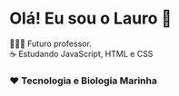 
# Olá! Eu sou o Lauro 🐬


👨🏻‍🏫 Futuro professor.
</br>
☕ Estudando JavaScript, HTML e CSS
</br>
### ❤️ Tecnologia e Biologia Marinha
